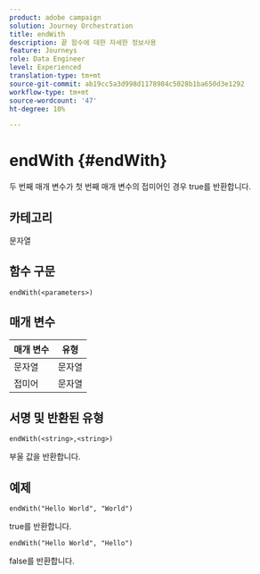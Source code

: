 ```yaml
---
product: adobe campaign
solution: Journey Orchestration
title: endWith
description: 끝 함수에 대한 자세한 정보사용
feature: Journeys
role: Data Engineer
level: Experienced
translation-type: tm+mt
source-git-commit: ab19cc5a3d998d1178984c5028b1ba650d3e1292
workflow-type: tm+mt
source-wordcount: '47'
ht-degree: 10%

---
```



# endWith {#endWith}

두 번째 매개 변수가 첫 번째 매개 변수의 접미어인 경우 true를 반환합니다.

## 카테고리

문자열

## 함수 구문

`endWith(<parameters>)`

## 매개 변수

| 매개 변수 | 유형 |
|-----------|------------------|
| 문자열 | 문자열 |
| 접미어 | 문자열 |

## 서명 및 반환된 유형

`endWith(<string>,<string>)`

부울 값을 반환합니다.

## 예제

`endWith("Hello World", "World")`

true를 반환합니다.

`endWith("Hello World", "Hello")`

false를 반환합니다.

